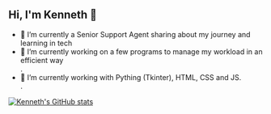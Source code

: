 ## Hi, I'm Kenneth 👋

- 🌱 I’m currently a Senior Support Agent sharing about my journey and learning in tech<br/>
- 🔭 I’m currently working on a few programs to manage my workload in an efficient way<br/>.
- 🤔 I’m currently working with Pything (Tkinter), HTML, CSS and JS.<br/>.

[![Kenneth's GitHub stats](https://github-readme-stats.vercel.app/api?username=kkaurasi)](https://github.com/anuraghazra/github-readme-stats)
